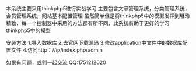 本系统主要采用thinkphp5进行实战学习
主要包含文章管理系统，分类管理系统，会员管理系统，网站基本配置管理
虽然简单但是将thinkphp5中的模型发挥到琳玲精致，每一个控制器中采用的方法都有所不同，此系统有助于更好的学习thinkphp5中的模型


安装方法
1.导入数据库
2.去官网下载源码
3.修改application中文件中的数据库配置文件
4.访问http：//ip/index.php/admin


如果有问题，或则一起交流
QQ:1751212020